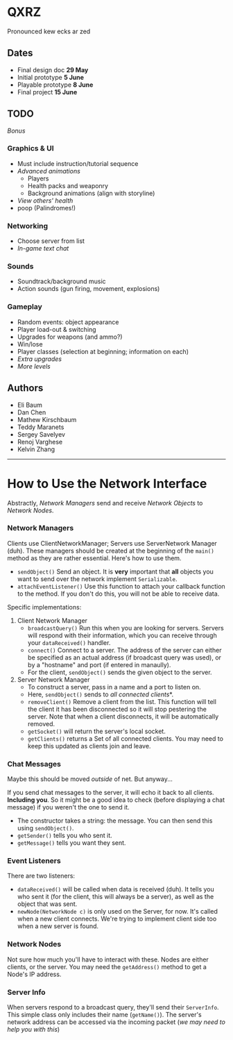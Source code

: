 # QXRZ
Pronounced kew ecks ar zed

## Dates
- Final design doc **29 May**
- Initial prototype **5 June**
- Playable prototype **8 June**
- Final project **15 June**

## TODO

*Bonus*

### Graphics & UI
- Must include instruction/tutorial sequence
- *Advanced animations*
    - Players
    - Health packs and weaponry
    - Background animations (align with storyline)
- *View others' health*
- poop (Palindromes!)

### Networking
- Choose server from list
- *In-game text chat*

### Sounds
- Soundtrack/background music
- Action sounds (gun firing, movement, explosions)

### Gameplay
- Random events: object appearance
- Player load-out & switching
- Upgrades for weapons (and ammo?)
- Win/lose
- Player classes (selection at beginning; information on each)
- *Extra upgrades*
- *More levels*

## Authors
- Eli Baum
- Dan Chen
- Mathew Kirschbaum
- Teddy Maranets
- Sergey Savelyev
- Renoj Varghese
- Kelvin Zhang

---

# How to Use the Network Interface

Abstractly, *Network Managers* send and receive *Network Objects* to *Network Nodes*.

### Network Managers

Clients use ClientNetworkManager; Servers use ServerNetwork Manager (duh). These managers should be created at the beginning of the `main()` method as they are rather essential. Here's how to use them.

  - `sendObject()` Send an object. It is **very** important that **all** objects you want to send over the network implement `Serializable`.
  - `attachEventListener()` Use this function to attach your callback function to the method. If you don't do this, you will not be able to receive data.
 
Specific implementations:
  
1. Client Network Manager
   - `broadcastQuery()` Run this when you are looking for servers. Servers will respond with their information, which you can receive through your `dataReceived()` handler.
   - `connect()` Connect to a server. The address of the server can either be specified as an actual address (if broadcast query was used), or by a "hostname" and port (if entered in manaully).
   - For the client, `sendObject()` sends the given object to the server.
2. Server Network Manager
   - To construct a server, pass in a name and a port to listen on.
   - Here, `sendObject()` sends to *all connected clients**.
   - `removeClient()` Remove a client from the list. This function will tell the client it has been disconnected so it will stop pestering the server. Note that when a client disconnects, it will be automatically removed.
   - `getSocket()` will return the server's local socket.
   - `getClients()` returns a Set of all connected clients. You may need to keep this updated as clients join and leave.
 
### Chat Messages

Maybe this should be moved *outside* of net. But anyway...

If you send chat messages to the server, it will echo it back to all clients. **Including you**. So it might be a good idea to check (before displaying a chat message) if you weren't the one to send it.

- The constructor takes a string: the message. You can then send this using `sendObject()`.
- `getSender()` tells you who sent it.
- `getMessage()` tells you want they sent.

### Event Listeners

There are two listeners:

- `dataReceived()` will be called when data is received (duh). It tells you who sent it (for the client, this will always be a server), as well as the object that was sent.
- `newNode(NetworkNode c)` is only used on the Server, for now. It's called when a new client connects. We're trying to implement client side too when a new server is found.

### Network Nodes

Not sure how much you'll have to interact with these. Nodes are either clients, or the server. You may need the `getAddress()` method to get a Node's IP address.

### Server Info

When servers respond to a broadcast query, they'll send their `ServerInfo`. This simple class only includes their name (`getName()`). The server's network address can be accessed via the incoming packet (*we may need to help you with this*)